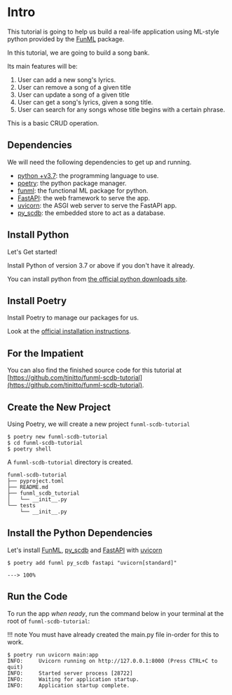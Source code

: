 # Intro

This tutorial is going to help us build a real-life application using ML-style python provided by the [FunML](https://github.com/sopherapps/funml) package.

In this tutorial, we are going to build a song bank.

Its main features will be:

1. User can add a new song's lyrics.
2. User can remove a song of a given title
3. User can update a song of a given title
4. User can get a song's lyrics, given a song title.
5. User can search for any songs whose title begins with a certain phrase.

This is a basic CRUD operation.

## Dependencies

We will need the following dependencies to get up and running.

- [python +v3.7](https://www.python.org): the programming language to use.
- [poetry](https://python-poetry.org/): the python package manager.
- [funml](https://github.com/sopherapps/funml): the functional ML package for python.
- [FastAPI](https://fastapi.tiangolo.com/): the web framework to serve the app.
- [uvicorn](https://www.uvicorn.org/): the ASGI web server to serve the FastAPI app. 
- [py_scdb](https://github.com/sopherapps/py_scdb): the embedded store to act as a database.

## Install Python

Let's Get started!

Install Python of version 3.7 or above if you don't have it already.

You can install python from [the official python downloads site](https://www.python.org/downloads/).

## Install Poetry

Install Poetry to manage our packages for us.

Look at the [official installation instructions](https://python-poetry.org/docs/#installation).

## For the Impatient

You can also find the finished source code for this tutorial at 
[https://github.com/tinitto/funml-scdb-tutorial](https://github.com/tinitto/funml-scdb-tutorial).

## Create the New Project

Using Poetry, we will create a new project `funml-scdb-tutorial`

<div class="termy">

```console
$ poetry new funml-scdb-tutorial
$ cd funml-scdb-tutorial
$ poetry shell
```
</div>

A `funml-scdb-tutorial` directory is created.

```shell
funml-scdb-tutorial
├── pyproject.toml
├── README.md
├── funml_scdb_tutorial
│   └── __init__.py
└── tests
    └── __init__.py
```

## Install the Python Dependencies

Let's install [FunML](https://github.com/sopherapps/funml), [py_scdb](https://github.com/sopherapps/py_scdb)
and [FastAPI](https://fastapi.tiangolo.com/) with [uvicorn](https://www.uvicorn.org/)

<div class="termy">

```console
$ poetry add funml py_scdb fastapi "uvicorn[standard]"

---> 100%
```

</div>

## Run the Code

To run the app *when ready*, run the command below in your terminal at the root of `funml-scdb-tutorial`:

!!! note
    You must have already created the main.py file in-order for this to work.

<div class="termy">

```console
$ poetry run uvicorn main:app
INFO:     Uvicorn running on http://127.0.0.1:8000 (Press CTRL+C to quit)
INFO:     Started server process [28722]
INFO:     Waiting for application startup.
INFO:     Application startup complete.
```

</div>